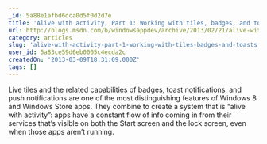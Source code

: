 ```yaml
---
_id: 5a88e1afbd6dca0d5f0d2d7e
title: 'Alive with activity, Part 1: Working with tiles, badges, and toasts'
url: http://blogs.msdn.com/b/windowsappdev/archive/2013/02/21/alive-with-activity-part-1-working-with-tiles-badges-and-toasts.aspx
category: articles
slug: 'alive-with-activity-part-1-working-with-tiles-badges-and-toasts'
user_id: 5a83ce59d6eb0005c4ecda2c
createdOn: '2013-03-09T18:31:09.000Z'
tags: []
---
```


Live tiles and the related capabilities of badges, toast notifications, and push notifications are one of the most distinguishing features of Windows 8 and Windows Store apps. They combine to create a system that is “alive with activity”: apps have a constant flow of info coming in from their services that’s visible on both the Start screen and the lock screen, even when those apps aren’t running.
